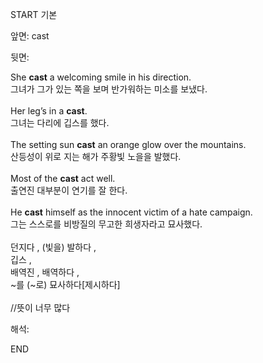 START
기본

앞면:
cast


뒷면:
<div><div>She <b>cast</b> a welcoming smile in his direction. </div><div>그녀가 그가 있는 쪽을 보며 반가워하는 미소를 보냈다.</div></div><div><br></div><div><div>Her leg’s in a <strong>cast</strong>. </div><div><div>그녀는 다리에 깁스를 했다.</div></div></div><div><br></div><div><div>The setting sun <b>cast</b> an orange glow over the mountains. </div><div>산등성이 위로 지는 해가 주황빛 노을을 발했다.</div></div><div><br></div><div><div>Most of the <strong>cast</strong> act well. </div><div><div>출연진 대부분이 연기를 잘 한다.</div></div></div><div><br></div><div><div>He <b>cast</b> himself as the innocent victim of a hate campaign. </div><div>그는 스스로를 비방질의 무고한 희생자라고 묘사했다.</div></div><div><br></div><div>던지다 , (빛을) 발하다 ,<br></div><div>깁스 , </div><div>배역진 , 배역하다 , </div><div>~를 (~로) 묘사하다[제시하다]</div><div><br></div><div>//뜻이 너무 많다</div>


해석:
<!--ID: 1746614453573-->
END